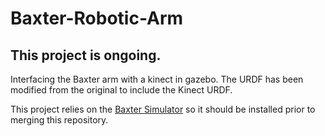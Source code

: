# Baxter-Robotic-Arm

## This project is ongoing.

Interfacing the Baxter arm with a kinect in gazebo. The URDF has been modified from the original to include the Kinect URDF.

This project relies on the [Baxter Simulator](http://sdk.rethinkrobotics.com/wiki/Simulator_Installation) so it should be installed prior to merging this repository.



